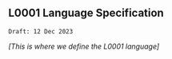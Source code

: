 ## L0001 Language Specification
`Draft: 12 Dec 2023`

*[This is where we define the L0001 language]*
